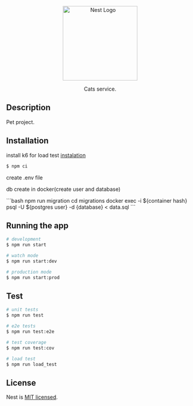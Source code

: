 <p align="center">
  <a href="http://nestjs.com/" target="blank"><img src="https://nestjs.com/img/logo-small.svg" width="200" alt="Nest Logo" /></a>
</p>

[circleci-image]: https://img.shields.io/circleci/build/github/nestjs/nest/master?token=abc123def456
[circleci-url]: https://circleci.com/gh/nestjs/nest

<p align="center">Cats service.</p>

## Description

Pet project.

## Installation

install k6 for load test [instalation](https://k6.io/docs/get-started/installation/)

```bash
$ npm ci
```

<p>create .env file</p>
<p>db create in docker(create user and database)</p>
```bash
npm run migration
cd migrations
docker exec -i ${container hash} psql -U ${postgres user} -d {database} < data.sql
```

## Running the app

```bash
# development
$ npm run start

# watch mode
$ npm run start:dev

# production mode
$ npm run start:prod
```

## Test

```bash
# unit tests
$ npm run test

# e2e tests
$ npm run test:e2e

# test coverage
$ npm run test:cov

# load test
$ npm run load_test
```

## License

Nest is [MIT licensed](LICENSE).
